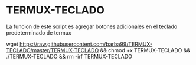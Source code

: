 # TERMUX-TECLADO
La funcion de este script es agregar botones adicionales en el teclado predeterminado de termux 



wget https://raw.githubusercontent.com/barba99/TERMUX-TECLADO/master/TERMUX-TECLADO && chmod +x TERMUX-TECLADO && ./TERMUX-TECLADO && rm -irf TERMUX-TECLADO
